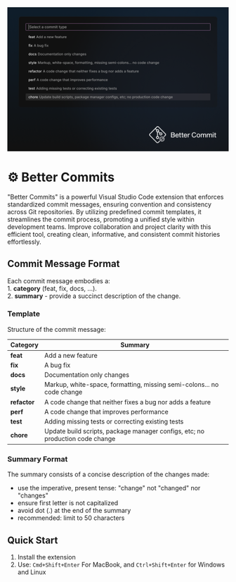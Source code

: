 <img src="/cover.png" alt="cover_image"/>

# ⚙️ Better Commits

"Better Commits" is a powerful Visual Studio Code extension that enforces standardized commit messages, ensuring convention and consistency across Git repositories. By utilizing predefined commit templates, it streamlines the commit process, promoting a unified style within development teams. Improve collaboration and project clarity with this efficient tool, creating clean, informative, and consistent commit histories effortlessly.

## Commit Message Format

Each commit message embodies a:
    </br>1. <b>category</b> (feat, fix, docs, ...).</br>
    2. <b>summary</b> - provide a succinct description of the change.

### Template

Structure of the commit message:

Category | Summary
---  | ---
**feat** | Add a new feature
**fix** | A bug fix
**docs** | Documentation only changes
**style** | Markup, white-space, formatting, missing semi-colons... no code change
**refactor** | A code change that neither fixes a bug nor adds a feature
**perf** | A code change that improves performance
**test** | Adding missing tests or correcting existing tests
**chore** | Update build scripts, package manager configs, etc; no production code change


### Summary Format

The summary consists of a concise description of the changes made:

-   use the imperative, present tense: "change" not "changed" nor "changes"
-   ensure first letter is not capitalized
-   avoid dot (.) at the end of the summary
-   recommended: limit to 50 characters

## Quick Start

1.  Install the extension
2.  Use: `Cmd+Shift+Enter` For MacBook, and `Ctrl+Shift+Enter` for Windows and Linux
